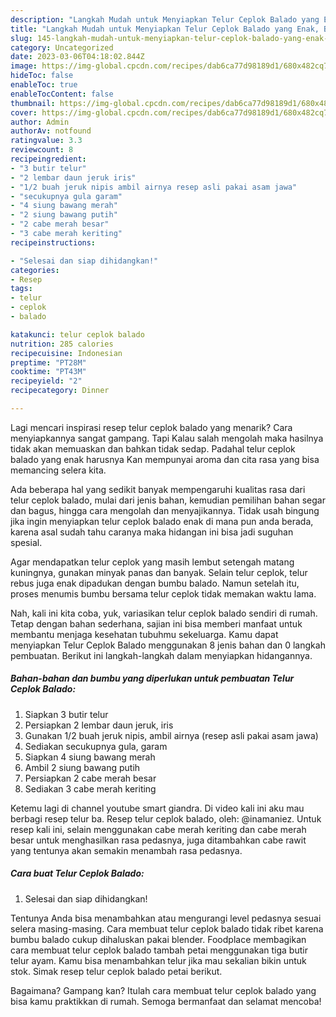 ```yaml
---
description: "Langkah Mudah untuk Menyiapkan Telur Ceplok Balado yang Enak, Buat Buka Puasa Lezat"
title: "Langkah Mudah untuk Menyiapkan Telur Ceplok Balado yang Enak, Buat Buka Puasa Lezat"
slug: 145-langkah-mudah-untuk-menyiapkan-telur-ceplok-balado-yang-enak-buat-buka-puasa-lezat
category: Uncategorized
date: 2023-03-06T04:18:02.844Z
image: https://img-global.cpcdn.com/recipes/dab6ca77d98189d1/680x482cq70/telur-ceplok-balado-foto-resep-utama.jpg
hideToc: false
enableToc: true
enableTocContent: false
thumbnail: https://img-global.cpcdn.com/recipes/dab6ca77d98189d1/680x482cq70/telur-ceplok-balado-foto-resep-utama.jpg
cover: https://img-global.cpcdn.com/recipes/dab6ca77d98189d1/680x482cq70/telur-ceplok-balado-foto-resep-utama.jpg
author: Admin
authorAv: notfound
ratingvalue: 3.3
reviewcount: 8
recipeingredient:
- "3 butir telur"
- "2 lembar daun jeruk iris"
- "1/2 buah jeruk nipis ambil airnya resep asli pakai asam jawa"
- "secukupnya gula garam"
- "4 siung bawang merah"
- "2 siung bawang putih"
- "2 cabe merah besar"
- "3 cabe merah keriting"
recipeinstructions:

- "Selesai dan siap dihidangkan!"
categories:
- Resep
tags:
- telur
- ceplok
- balado

katakunci: telur ceplok balado 
nutrition: 285 calories
recipecuisine: Indonesian
preptime: "PT28M"
cooktime: "PT43M"
recipeyield: "2"
recipecategory: Dinner

---
```



Lagi mencari inspirasi resep telur ceplok balado yang menarik? Cara menyiapkannya sangat gampang. Tapi Kalau salah mengolah maka hasilnya tidak akan memuaskan dan bahkan tidak sedap. Padahal telur ceplok balado yang enak harusnya Kan mempunyai aroma dan cita rasa yang bisa memancing selera kita.


Ada beberapa hal yang sedikit banyak mempengaruhi kualitas rasa dari telur ceplok balado, mulai dari jenis bahan, kemudian pemilihan bahan segar dan bagus, hingga cara mengolah dan menyajikannya. Tidak usah bingung jika ingin menyiapkan telur ceplok balado enak di mana pun anda berada, karena asal sudah tahu caranya maka hidangan ini bisa jadi suguhan spesial.

Agar mendapatkan telur ceplok yang masih lembut setengah matang kuningnya, gunakan minyak panas dan banyak. Selain telur ceplok, telur rebus juga enak dipadukan dengan bumbu balado. Namun setelah itu, proses menumis bumbu bersama telur ceplok tidak memakan waktu lama.


Nah, kali ini kita coba, yuk, variasikan telur ceplok balado sendiri di rumah. Tetap dengan bahan sederhana, sajian ini bisa memberi manfaat untuk membantu menjaga kesehatan tubuhmu sekeluarga. Kamu dapat menyiapkan Telur Ceplok Balado menggunakan 8 jenis bahan dan 0 langkah pembuatan. Berikut ini langkah-langkah dalam menyiapkan hidangannya.

<!--inarticleads1-->

##### Bahan-bahan dan bumbu yang diperlukan untuk pembuatan Telur Ceplok Balado:

1. Siapkan 3 butir telur
1. Persiapkan 2 lembar daun jeruk, iris
1. Gunakan 1/2 buah jeruk nipis, ambil airnya (resep asli pakai asam jawa)
1. Sediakan secukupnya gula, garam
1. Siapkan 4 siung bawang merah
1. Ambil 2 siung bawang putih
1. Persiapkan 2 cabe merah besar
1. Sediakan 3 cabe merah keriting


Ketemu lagi di channel youtube smart giandra. Di video kali ini aku mau berbagi resep telur ba. Resep telur ceplok balado, oleh: @inamaniez. Untuk resep kali ini, selain menggunakan cabe merah keriting dan cabe merah besar untuk menghasilkan rasa pedasnya, juga ditambahkan cabe rawit yang tentunya akan semakin menambah rasa pedasnya. 

<!--inarticleads2-->

##### Cara buat Telur Ceplok Balado:


1. Selesai dan siap dihidangkan!

Tentunya Anda bisa menambahkan atau mengurangi level pedasnya sesuai selera masing-masing. Cara membuat telur ceplok balado tidak ribet karena bumbu balado cukup dihaluskan pakai blender. Foodplace membagikan cara membuat telur ceplok balado tambah petai menggunakan tiga butir telur ayam. Kamu bisa menambahkan telur jika mau sekalian bikin untuk stok. Simak resep telur ceplok balado petai berikut. 

Bagaimana? Gampang kan? Itulah cara membuat telur ceplok balado yang bisa kamu praktikkan di rumah. Semoga bermanfaat dan selamat mencoba!

